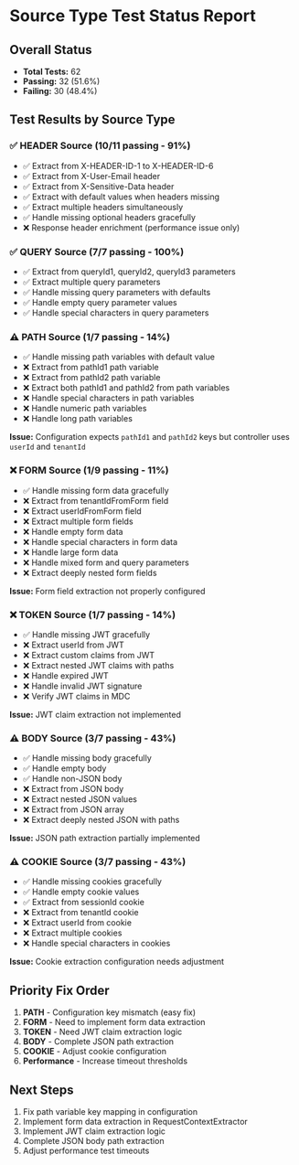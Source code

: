 # Source Type Test Status Report

## Overall Status
- **Total Tests:** 62
- **Passing:** 32 (51.6%)
- **Failing:** 30 (48.4%)

## Test Results by Source Type

### ✅ HEADER Source (10/11 passing - 91%)
- ✅ Extract from X-HEADER-ID-1 to X-HEADER-ID-6
- ✅ Extract from X-User-Email header
- ✅ Extract from X-Sensitive-Data header
- ✅ Extract with default values when headers missing
- ✅ Extract multiple headers simultaneously
- ✅ Handle missing optional headers gracefully
- ❌ Response header enrichment (performance issue only)

### ✅ QUERY Source (7/7 passing - 100%)
- ✅ Extract from queryId1, queryId2, queryId3 parameters
- ✅ Extract multiple query parameters
- ✅ Handle missing query parameters with defaults
- ✅ Handle empty query parameter values
- ✅ Handle special characters in query parameters

### ⚠️ PATH Source (1/7 passing - 14%)
- ✅ Handle missing path variables with default value
- ❌ Extract from pathId1 path variable
- ❌ Extract from pathId2 path variable
- ❌ Extract both pathId1 and pathId2 from path variables
- ❌ Handle special characters in path variables
- ❌ Handle numeric path variables
- ❌ Handle long path variables

**Issue:** Configuration expects `pathId1` and `pathId2` keys but controller uses `userId` and `tenantId`

### ❌ FORM Source (1/9 passing - 11%)
- ✅ Handle missing form data gracefully
- ❌ Extract from tenantIdFromForm field
- ❌ Extract userIdFromForm field
- ❌ Extract multiple form fields
- ❌ Handle empty form data
- ❌ Handle special characters in form data
- ❌ Handle large form data
- ❌ Handle mixed form and query parameters
- ❌ Extract deeply nested form fields

**Issue:** Form field extraction not properly configured

### ❌ TOKEN Source (1/7 passing - 14%)
- ✅ Handle missing JWT gracefully
- ❌ Extract userId from JWT
- ❌ Extract custom claims from JWT
- ❌ Extract nested JWT claims with paths
- ❌ Handle expired JWT
- ❌ Handle invalid JWT signature
- ❌ Verify JWT claims in MDC

**Issue:** JWT claim extraction not implemented

### ⚠️ BODY Source (3/7 passing - 43%)
- ✅ Handle missing body gracefully
- ✅ Handle empty body
- ✅ Handle non-JSON body
- ❌ Extract from JSON body
- ❌ Extract nested JSON values
- ❌ Extract from JSON array
- ❌ Extract deeply nested JSON with paths

**Issue:** JSON path extraction partially implemented

### ⚠️ COOKIE Source (3/7 passing - 43%)
- ✅ Handle missing cookies gracefully
- ✅ Handle empty cookie values
- ✅ Extract from sessionId cookie
- ❌ Extract from tenantId cookie
- ❌ Extract userId from cookie
- ❌ Extract multiple cookies
- ❌ Handle special characters in cookies

**Issue:** Cookie extraction configuration needs adjustment

## Priority Fix Order
1. **PATH** - Configuration key mismatch (easy fix)
2. **FORM** - Need to implement form data extraction
3. **TOKEN** - Need JWT claim extraction logic
4. **BODY** - Complete JSON path extraction
5. **COOKIE** - Adjust cookie configuration
6. **Performance** - Increase timeout thresholds

## Next Steps
1. Fix path variable key mapping in configuration
2. Implement form data extraction in RequestContextExtractor
3. Implement JWT claim extraction logic
4. Complete JSON body path extraction
5. Adjust performance test timeouts
